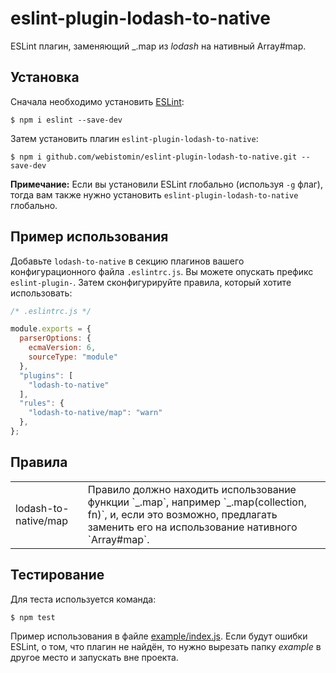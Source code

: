 # eslint-plugin-lodash-to-native

ESLint плагин, заменяющий _.map из _lodash_ на нативный Array#map.

## Установка

Сначала необходимо установить [ESLint](http://eslint.org):

```
$ npm i eslint --save-dev
```

Затем установить плагин `eslint-plugin-lodash-to-native`:

```
$ npm i github.com/webistomin/eslint-plugin-lodash-to-native.git --save-dev
```

**Примечание:** Если вы установили ESLint глобально (используя `-g` флаг), тогда вам также нужно установить `eslint-plugin-lodash-to-native` глобально.

## Пример использования

Добавьте `lodash-to-native` в секцию плагинов вашего конфигурационного файла `.eslintrc.js`. Вы можете опускать префикс `eslint-plugin-`. Затем сконфигурируйте правила, который хотите использовать:

```js
/* .eslintrc.js */

module.exports = {
  parserOptions: {
    ecmaVersion: 6,
    sourceType: "module"
  },
  "plugins": [
    "lodash-to-native"
  ],
  "rules": {
    "lodash-to-native/map": "warn"
  },
};

```

## Правила

<table>
    <tr>
        <td>lodash-to-native/map</td>
        <td>Правило должно находить использование функции `_.map`, например `_.map(collection, fn)`, и, если это возможно, предлагать заменить его на использование нативного `Array#map`.</td>
    </tr>
</table>

## Тестирование

Для теста используется команда:

```
$ npm test
```

Пример использования в файле [example/index.js](example/index.js). Если будут ошибки ESLint, о том, что плагин не найдён, то нужно вырезать папку _example_ в другое место и запускать вне проекта.







